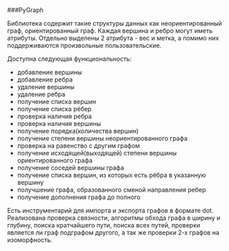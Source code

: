 ###PyGraph

Библиотека содержит такие структуры данных как неориентированный граф, ориентированный граф.
Каждая вершина и ребро могут иметь атрибуты. Отдельно выделены 2 атрибута - вес и метка,
а помимо них поддерживаются произвольные пользовательские. 

Доступна следующая функциональность:
- добавление вершины
- добавление ребра
- удаление вершины
- удаление ребра
- получение списка вершин
- получение списка рёбер
- проверка наличия ребра
- проверка наличия вершины
- получение порядка(количества вершин)
- получение степени вершины неориентированного графа
- проверка на равенство с другим графом
- получение исходящей(выходящей) степени вершины ориентированного графа
- получение соседей вершины графа
- получение списка вершин, из которых есть рёбра в указанную вершину
- получшение графа, образованного сменой направления ребер
- получение дополнения графа до полного

Есть инструментарий для импорта и экспорта графов в формате dot.
Реализована проверка связности, алгоритмы обхода графа в ширину и глубину, 
поиска кратчайшего пути, поиска всех путей, проверки является ли граф подграфом другого, 
а так же проверки 2-х графов на изоморфность.
